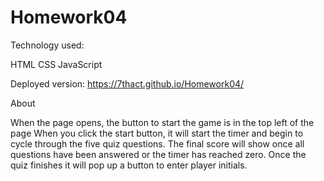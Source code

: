 # Homework04
Technology used:

HTML
CSS
JavaScript

Deployed version:
https://7thact.github.io/Homework04/

About

When the page opens, the button to start the game is in the top left of the page
When you click the start button, it will start the timer and begin to cycle through the five quiz questions.
The final score will show once all questions have been answered or the timer has reached zero.
Once the quiz finishes it will pop up a button to enter player initials.